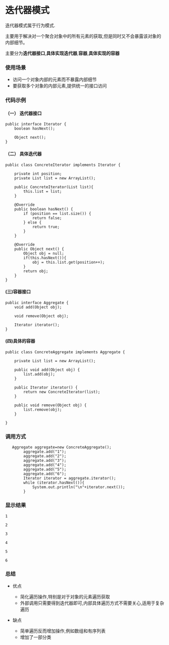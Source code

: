 # 迭代器模式

迭代器模式属于行为模式.

主要用于解决对一个聚合对象中的所有元素的获取,但是同时又不会暴露该对象的内部细节。

主要分为**迭代器接口**,**具体实现迭代器**,**容器**,**具体实现的容器**

### 使用场景

- 访问一个对象内部的元素而不暴露内部细节
- 要获取多个对象的内部元素,提供统一的接口访问

### 代码示例

#### （一） 迭代器接口

```
public interface Iterator {
    boolean hasNext();

    Object next();
}

```

#### （二） 具体迭代器

```
public class ConcreteIterator implements Iterator {

    private int position;
    private List list = new ArrayList();

    public ConcreteIterator(List list){
        this.list = list;
    }

    @Override
    public boolean hasNext() {
        if (position == list.size()) {
            return false;
        } else {
            return true;
        }
    }

    @Override
    public Object next() {
        Object obj = null;
        if(this.hasNext()){
            obj = this.list.get(position++);
        }
        return obj;
    }
}

```

#### (三)容器接口

```
public interface Aggregate {
    void add(Object obj);

    void remove(Object obj);

    Iterator iterator();
}
```

#### (四)具体的容器

```
public class ConcreteAggregate implements Aggregate {

    private List list = new ArrayList();

    public void add(Object obj) {
        list.add(obj);
    }

    public Iterator iterator() {
        return new ConcreteIterator(list);
    }

    public void remove(Object obj) {
        list.remove(obj);
    }

}
```

### 调用方式

```
   Aggregate aggregate=new ConcreteAggregate();
        aggregate.add("1");
        aggregate.add("2");
        aggregate.add("3");
        aggregate.add("4");
        aggregate.add("5");
        aggregate.add("6");
        Iterator iterator = aggregate.iterator();
        while (iterator.hasNext()){
            System.out.println("\n"+iterator.next());
        }
```

### 显示结果

```
1

2

3

4

5

6
```

### 总结

- 优点
  - 简化遍历操作,特别是对于对象的元素遍历获取
  - 外部调用只需要得到迭代器即可,内部具体遍历方式不需要关心,适用于复杂遍历

- 缺点
  -  简单遍历反而增加操作,例如数组和有序列表
  -  增加了一部分类